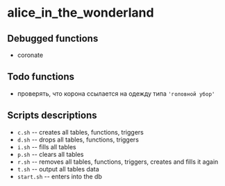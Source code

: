 # alice_in_the_wonderland

## Debugged functions

* coronate

## Todo functions

* проверять, что корона ссылается на одежду типа `'головной убор'`

## Scripts descriptions

+ `c.sh` -- creates all tables, functions, triggers
+ `d.sh` -- drops all tables, functions, triggers
+ `i.sh` -- fills all tables
+ `p.sh` -- clears all tables
+ `r.sh` -- removes all tables, functions, triggers, creates and fills it again
+ `t.sh` -- output all tables data
+ `start.sh` -- enters into the db